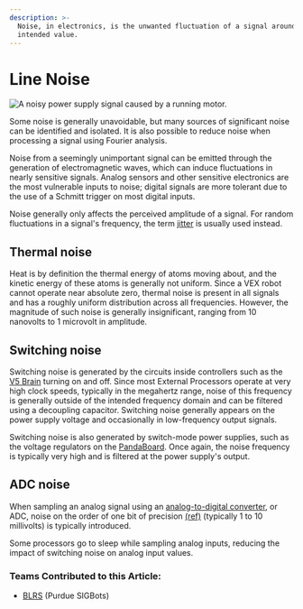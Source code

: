 ```yaml
---
description: >-
  Noise, in electronics, is the unwanted fluctuation of a signal around its
  intended value.
---
```


# Line Noise

![ A noisy power supply signal caused by a running motor.](https://phabricator.purduesigbots.com/file/data/ay5mibti56thhgp53m76/PHID-FILE-47i334uvtbaky6svgfbq/electrical_line_noise.jpg)

Some noise is generally unavoidable, but many sources of significant noise can be identified and isolated. It is also possible to reduce noise when processing a signal using Fourier analysis.

Noise from a seemingly unimportant signal can be emitted through the generation of electromagnetic waves, which can induce fluctuations in nearly sensitive signals. Analog sensors and other sensitive electronics are the most vulnerable inputs to noise; digital signals are more tolerant due to the use of a Schmitt trigger on most digital inputs.

Noise generally only affects the perceived amplitude of a signal. For random fluctuations in a signal's frequency, the term [jitter](jitter.md) is usually used instead.

## Thermal noise

Heat is by definition the thermal energy of atoms moving about, and the kinetic energy of these atoms is generally not uniform. Since a VEX robot cannot operate near absolute zero, thermal noise is present in all signals and has a roughly uniform distribution across all frequencies. However, the magnitude of such noise is generally insignificant, ranging from 10 nanovolts to 1 microvolt in amplitude.

## Switching noise

Switching noise is generated by the circuits inside controllers such as the [V5 Brain](vex/vex-electronics/vex-v5-brain/) turning on and off. Since most External Processors operate at very high clock speeds, typically in the megahertz range, noise of this frequency is generally outside of the intended frequency domain and can be filtered using a decoupling capacitor. Switching noise generally appears on the power supply voltage and occasionally in low-frequency output signals.

Switching noise is also generated by switch-mode power supplies, such as the voltage regulators on the [PandaBoard](general/external-boards/pandaboard.md). Once again, the noise frequency is typically very high and is filtered at the power supply's output.

## ADC noise

When sampling an analog signal using an [analog-to-digital converter](general/analog-digital-converter.md), or ADC, noise on the order of one bit of precision [\(ref\)](http://en.wikipedia.org/wiki/Quantization_error) \(typically 1 to 10 millivolts\) is typically introduced.

Some processors go to sleep while sampling analog inputs, reducing the impact of switching noise on analog input values.

### Teams Contributed to this Article:

* [BLRS](https://purduesigbots.com/) \(Purdue SIGBots\)


